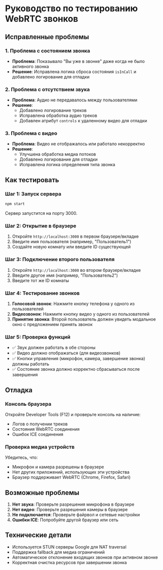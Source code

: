 # Руководство по тестированию WebRTC звонков

## Исправленные проблемы

### 1. Проблема с состоянием звонка
- **Проблема**: Показывало "Вы уже в звонке" даже когда не было активного звонка
- **Решение**: Исправлена логика сброса состояния `isInCall` и добавлено логирование для отладки

### 2. Проблема с отсутствием звука
- **Проблема**: Аудио не передавалось между пользователями
- **Решение**: 
  - Добавлено логирование треков
  - Исправлена обработка аудио треков
  - Добавлен атрибут `controls` к удаленному видео для отладки

### 3. Проблема с видео
- **Проблема**: Видео не отображалось или работало некорректно
- **Решение**:
  - Улучшена обработка медиа потоков
  - Добавлено логирование для отладки
  - Исправлена логика определения типа звонка

## Как тестировать

### Шаг 1: Запуск сервера
```bash
npm start
```
Сервер запустится на порту 3000.

### Шаг 2: Открытие в браузере
1. Откройте `http://localhost:3000` в первом браузере/вкладке
2. Введите имя пользователя (например, "Пользователь1")
3. Создайте новую комнату или введите ID существующей

### Шаг 3: Подключение второго пользователя
1. Откройте `http://localhost:3000` во втором браузере/вкладке
2. Введите другое имя (например, "Пользователь2")
3. Введите тот же ID комнаты

### Шаг 4: Тестирование звонков
1. **Голосовой звонок**: Нажмите кнопку телефона у одного из пользователей
2. **Видеозвонок**: Нажмите кнопку видео у одного из пользователей
3. **Принятие звонка**: Второй пользователь должен увидеть модальное окно с предложением принять звонок

### Шаг 5: Проверка функций
- ✅ Звук должен работать в обе стороны
- ✅ Видео должно отображаться (для видеозвонков)
- ✅ Кнопки управления (микрофон, камера, завершение звонка) должны работать
- ✅ Состояние звонка должно корректно сбрасываться после завершения

## Отладка

### Консоль браузера
Откройте Developer Tools (F12) и проверьте консоль на наличие:
- Логов о получении треков
- Состояния WebRTC соединения
- Ошибок ICE соединения

### Проверка медиа устройств
Убедитесь, что:
- Микрофон и камера разрешены в браузере
- Нет других приложений, использующих эти устройства
- Браузер поддерживает WebRTC (Chrome, Firefox, Safari)

## Возможные проблемы

1. **Нет звука**: Проверьте разрешения микрофона в браузере
2. **Нет видео**: Проверьте разрешения камеры в браузере
3. **Не подключается**: Проверьте файрвол и сетевые настройки
4. **Ошибки ICE**: Попробуйте другой браузер или сеть

## Технические детали

- Используется STUN серверы Google для NAT traversal
- Поддержка fallback для медиа ограничений
- Автоматическое отклонение входящих звонков при активном звонке
- Корректная очистка ресурсов при завершении звонка

